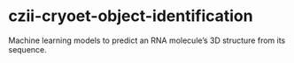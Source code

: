 # czii-cryoet-object-identification
Machine learning models to predict an RNA molecule’s 3D structure from its sequence.
